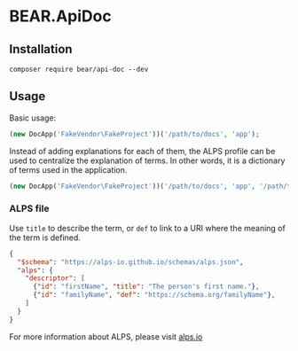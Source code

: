 # BEAR.ApiDoc

## Installation

    composer require bear/api-doc --dev

## Usage

Basic usage:

```php
(new DocApp('FakeVendor\FakeProject'))('/path/to/docs', 'app');
```

Instead of adding explanations for each of them, the ALPS profile can be used to centralize the explanation of terms. In other words, it is a dictionary of terms used in the application.


```php
(new DocApp('FakeVendor\FakeProject'))('/path/to/docs', 'app', '/path/to/profile.json');
```

### ALPS file

Use `title` to describe the term, or `def` to link to a URI where the meaning of the term is defined.

```json
{
  "$schema": "https://alps-io.github.io/schemas/alps.json",
  "alps": {
    "descriptor": [
      {"id": "firstName", "title": "The person's first name."},
      {"id": "familyName", "def": "https://schema.org/familyName"},
    ]
  }
}
```

For more information about ALPS, please visit [alps.io](http://alps.io/)